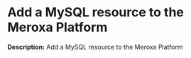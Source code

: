 # Add a MySQL resource to the Meroxa Platform

**Description:** Add a MySQL resource to the Meroxa Platform

